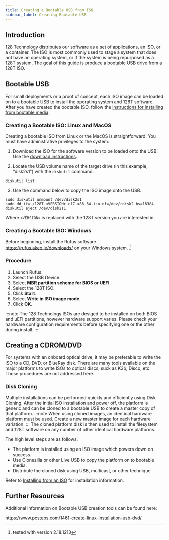 ```yaml
---
title: Creating a Bootable USB from ISO
sidebar_label: Creating Bootable USB
---
```


## Introduction

128 Technology distributes our software as a set of applications, an ISO, or a container. The ISO is most commonly used to stage a system that does not have an operating system, or if the system is being repurposed as a 128T system. The goal of this guide is produce a bootable USB drive from a 128T ISO.

## Bootable USB

For small deployments or a proof of concept, each ISO image can be loaded on to a bootable USB to install the operating system and 128T software. After you have created the bootable ISO, follow the [instructions for installing from bootable media](intro_installation_bootable_media.md). 

### Creating a Bootable ISO: Linux and MacOS

Creating a bootable ISO from Linux or the MacOS is straightforward. You must have administrative privileges to the system.

1. Download the ISO for the software version to be loaded onto the USB. Use the [download instructions](intro_downloading_iso.md). 

2. Locate the USB volume name of the target drive (in this example, “disk2s1”) with the `diskutil` command.

```
diskutil list
```

3. Use the command below to copy the ISO image onto the USB. 

```
sudo diskutil unmount /dev/disk2s1
sudo dd if=~/128T-<VERSION>.el7.x86_64.iso of=/dev/rdisk2 bs=16384
diskutil eject /dev/disk2s1
```
Where `<VERSION>` is replaced with the 128T version you are interested in.

### Creating a Bootable ISO: Windows

Before beginning, install the Rufus software https://rufus.akeo.ie/downloads/ on your Windows system. [^1]

### Procedure
1. Launch Rufus.
2. Select the USB Device.
3. Select **MBR partition scheme for BIOS or UEFI**.
4. Select the 128T ISO.
5. Click **Start**.
6. Select **Write in ISO image mode**.
7. Click **OK**.

:::note
The 128 Technology ISOs are desiged to be installed on both BIOS and uEFI partitions, however hardware support varies. Please check your hardware configuration requirements before specifying one or the other during install. 
:::

## Creating a CDROM/DVD

For systems with an onboard optical drive, it may be preferable to write the ISO to a CD, DVD, or BlueRay disk. There are many tools available on the major platforms to write ISOs to optical discs, suck as K3b, Disco, etc. Those procedures are not addressed here. 

### Disk Cloning

Multiple installations can be performed quickly and efficiently using Disk Cloning. After the initial ISO installation and power off, the platform is generic and can be cloned to a bootable USB to create a master copy of that platform. 
:::note
When using cloned images, an identical hardware platform must be used. Create a new master image for each hardware variation.
:::
The cloned platform disk is then used to install the filesystem and 128T software on any number of other identical hardware platforms. 

The high level steps are as follows:

- The platform is installed using an ISO image which powers down on success.
- Use Clonezilla or other Live USB to copy the platform on to bootable media.
- Distribute the cloned disk using USB, multicast, or other technique.

Refer to [Installing from an ISO](intro_otp_iso_install.mdx) for installation information.
## Further Resources

Additional information on Bootable USB creation tools can be found here:

https://www.pcsteps.com/1461-create-linux-installation-usb-dvd/

[^1]: tested with version 2.18.1213

